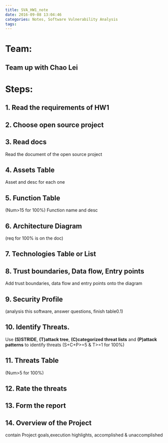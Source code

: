 ```yaml
---
title: SVA_HW1_note
date: 2016-09-08 13:04:46
categories: Notes, Software Vulnerability Analysis
tags:
---
```

# Team:
## Team up with Chao Lei
# Steps:
## 1. Read the requirements of HW1
## 2. Choose open source project
## 3. Read docs
Read the document of the open source project
## 4. Assets Table
Asset and desc for each one
## 5. Function Table
(Num>15 for 100%)
Function name and desc
## 6. Architecture Diagram
(req for 100% is on the doc)
## 7. Technologies Table or List
## 8. Trust boundaries, Data flow, Entry points
Add trust boundaries, data flow and entry points onto the diagram
## 9. Security Profile 
(analysis this software, answer questions, finish table0.1)
## 10. Identify Threats.
Use <B>(S)STRIDE</B>, <B>(T)attack tree</B>, <B>(C)categorized threat lists</B> and <B>(P)attack patterns</B> to identify threats
(S+C+P>=5 & T>=1 for 100%) 
## 11. Threats Table
(Num>5 for 100%)
## 12. Rate the threats
## 13. Form the report
## 14. Overview of the Project 
contain Project goals,execution highlights, accomplished & unaccomplished


